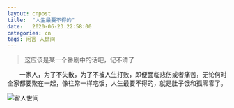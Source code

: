 ```yaml
---
layout: cnpost
title:  "人生最要不得的"
date:   2020-06-23 22:58:00
categories: cn
tags: 闲言 人世间
---
```



>这应该是某一个番剧中的话吧，记不清了

&emsp;&emsp;一家人，为了不失散，为了不被人生打败，即便面临悲伤或者痛苦，无论何时全家都要聚在一起，像往常一样吃饭，人生最要不得的，就是肚子饿和孤零零了。

![留人世间](https://cdn.nlark.com/yuque/0/2020/gif/2754555/1604244524918-8151df6d-85c6-4791-aaa1-0e54c2644bb7.gif)